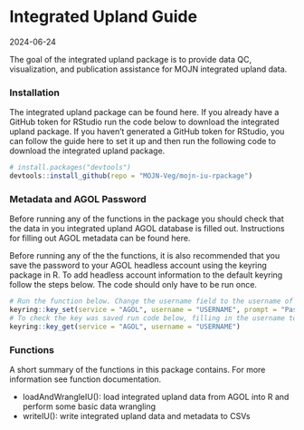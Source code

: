 Integrated Upland Guide
================
2024-06-24

The goal of the integrated upland package is to provide data QC,
visualization, and publication assistance for MOJN integrated upland
data.

### Installation

The integrated upland package can be found here. If you already have a
GitHub token for RStudio run the code below to download the integrated
upland package. If you haven’t generated a GitHub token for RStudio, you
can follow the guide here to set it up and then run the following code
to download the integrated upland package.

``` r
# install.packages("devtools")
devtools::install_github(repo = "MOJN-Veg/mojn-iu-rpackage")
```

### Metadata and AGOL Password

Before running any of the functions in the package you should check that
the data in you integrated upland AGOL database is filled out.
Instructions for filling out AGOL metadata can be found here.

Before running any of the the functions, it is also recommended that you
save the password to your AGOL headless account using the keyring
package in R. To add headless account information to the default keyring
follow the steps below. The code should only have to be run once.

``` r
# Run the function below. Change the username field to the username of your headless account and input the password when prompted
keyring::key_set(service = "AGOL", username = "USERNAME", prompt = "Password for headless account: ")
# To check the key was saved run code below, filling in the username to your headless account
keyring::key_get(service = "AGOL", username = "USERNAME")
```

### Functions

A short summary of the functions in this package contains. For more
information see function documentation.

- loadAndWrangleIU(): load integrated upland data from AGOL into R and
  perform some basic data wrangling
- writeIU(): write integrated upland data and metadata to CSVs

